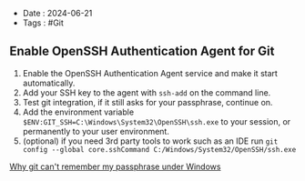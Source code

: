 - Date : 2024-06-21
- Tags : #Git

## Enable OpenSSH Authentication Agent for Git

1. Enable the OpenSSH Authentication Agent service and make it start automatically.
2. Add your SSH key to the agent with `ssh-add` on the command line.
3. Test git integration, if it still asks for your passphrase, continue on.
4. Add the environment variable `$ENV:GIT_SSH=C:\Windows\System32\OpenSSH\ssh.exe` to your session, or permanently to your user environment.
5. (optional) if you need 3rd party tools to work such as an IDE run `git config --global core.sshCommand C:/Windows/System32/OpenSSH/ssh.exe`

[Why git can't remember my passphrase under Windows](https://stackoverflow.com/a/58784438/1859777)
